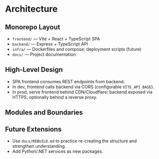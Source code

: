 # Architecture

## Monorepo Layout

- `frontend/` — Vite + React + TypeScript SPA
- `backend/` — Express + TypeScript API
- `infra/` — Dockerfiles and compose; deployment scripts (future)
- `docs/` — Project documentation

## High-Level Design

- SPA frontend consumes REST endpoints from backend.
- In dev, frontend calls backend via CORS (configurable `VITE_API_BASE`).
- In prod, serve frontend behind CDN/Cloudflare; backend exposed via HTTPS, optionally behind a reverse proxy.

## Modules and Boundaries

## Future Extensions

- Use `docs/REBUILD.md` to practice re-creating the structure and strengthen understanding.
- Add Python/.NET services as new packages.
